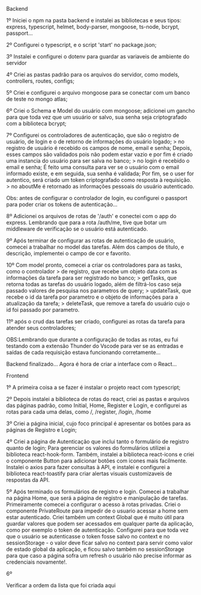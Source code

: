 Backend

1º Iniciei o npm na pasta backend e instalei as bibliotecas e seus tipos: express, typescript, helmet, body-parser, mongoose, ts-node, bcrypt, passport...

2º Configurei o typescript, e o script 'start' no package.json;

3º Instalei e configurei o dotenv para guardar as variaveis de ambiente do servidor

4º Criei as pastas padrão para os arquivos do servidor, como models, controllers, routes, configs;

5º Criei e configurei o arquivo mongoose para se conectar com um banco de teste no mongo atlas;

6º Criei o Schema e Model do usuário com mongoose; adicionei um gancho para que toda vez que um usuário or salvo, sua senha seja criptografado com a biblioteca bcrypt;

7º Configurei os controladores de autenticação, que são o registro de usuário, de login e o de retorno de informações do usuário logado;
    > no registro de usuário é recebido os campos de nome, email e senha; Depois, esses campos são validados pois não podem estar vazio e por fim é criado uma instancia do usuário para ser salva no banco;
    > no login é recebido o email e senha; É feito uma consulta para ver se o usuário com o email informado existe, e em seguida, sua senha é validada; Por fim, se o user for autentico, será criado um token criptografado como resposta à requisição.
    > no aboutMe é retornado as informações pessoais do usuário autenticado.


Obs: antes de configurar o controlador de login, eu configurei o passport para poder criar os tokens de autenticação...

8º Adicionei os arquivos de rotas de '/auth' e conectei com o app do express. Lembrando que para a rota /auth/me, tive que botar um middleware de verificação se o usuário está autenticado.

9º Após terminar de configurar as rotas de autenticação de usuário, comecei a trabalhar no model das tarefas. Além dos campos de titulo, e descrição, implementei o campo de cor e favorito.

10º Com model pronto, comecei a criar os controladores para as tasks, como o controlador
    > de registro, que recebe um objeto data com as informações da tarefa para ser registrado no banco;
    > getTasks, que retorna todas as tarefas do usuário logado, além de filtrá-los caso seja passado valores de pesquisa nos parametros de query;
    > updateTask, que recebe o id da tarefa por parametro e o objeto de informações para a atualização da tarefa;
    > deleteTask, que remove a tarefa do usuário cujo o id foi passado por parametro.

11º após o crud das tarefas ser criado, configurei as rotas da tarefa para atender seus controladores;

OBS:Lembrando que durante a configuração de todas as rotas, eu fui testando com a extensão Thunder do Vscode para ver se as entradas e saídas de cada requisição estava funcionando corretamente...

Backend finalizado... Agora é hora de criar a interface com o React...


Frontend

1º A primeira coisa a se fazer é instalar o projeto react com typescript;

2º Depois instalei a biblioteca de rotas do react, criei as pastas e arquivos das páginas padrão, como Initial, Home, Register e Login, e configurei as rotas para cada uma delas, como /, /register, /login, /home

3º Criei a página inicial, cujo foco principal é apresentar os botões para as páginas de Registro e Login;

4º Criei a página de Autenticação que inclui tanto o formulário de registro quanto de login; Para gerenciar os valores do formulários utilizei a biblioteca react-hook-form. Também, instalei a biblioteca react-icons e criei o componente Button para adicionar botões com icones mais facilmente. Instalei o axios para fazer consultas à API, e instalei e configurei a biblioteca react-toastify para criar alertas visuais customizaveis de respostas da API.

5º Após terminado os formulários de registro e login. Comecei a trabalhar na página Home, que será a página de registro e manipulação de tarefas. Primeiramente comecei a configurar o acesso à rotas privadas. Criei o componente PrivateRoute para impedir de o usuario acessar a home sem estar autenticado. Criei também um context Global que é muito útil para guardar valores que podem ser acessados em qualquer parte da aplicação, como por exemplo o token de autenticação. Configurei para que toda vez que o usuário se autenticasse o token fosse salvo no context e no sessionStorage - o valor deve ficar salvo no context para servir como valor de estado global da aplicação, e ficou salvo também no sessionStorage para que caso a página sofra um refresh o usuário não precise informar as credenciais novamente!.

6º








Verificar a ordem da lista que foi criada aqui



